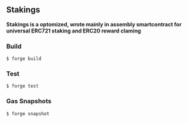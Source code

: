 ## Stakings

**Stakings is a optomized, wrote mainly in assembly smartcontract for universal ERC721 staking and ERC20 reward claming**


### Build

```shell
$ forge build
```

### Test

```shell
$ forge test
```

### Gas Snapshots

```shell
$ forge snapshot
```

